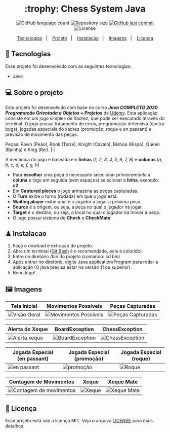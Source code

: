 <h1 align="center">
  :trophy: Chess System Java
</h1>

<p align="center">
  <img alt="GitHub language count" src="https://img.shields.io/github/languages/count/GuilhermeManzano/chess-system-java">

  <img alt="Repository size" src="https://img.shields.io/github/repo-size/GenilsonCruzz/chess-system-java.">

  <a href="https://github.com/GenilsonCruzz/chess-system-java./main">
    <img alt="GitHub last commit" src="https://img.shields.io/github/last-commit/GenilsonCruzz/chess-system-java.">
  </a>

 <img alt="License" src="https://img.shields.io/github/license/GenilsonCruzz/chess-system-java.">
</p>
 

<p align="center">
  <a href="#-tecnologias">Tecnologias</a>&nbsp;&nbsp;&nbsp;|&nbsp;&nbsp;&nbsp;
  <a href="#-projeto">Projeto</a>&nbsp;&nbsp;&nbsp;|&nbsp;&nbsp;&nbsp;
  <a href="#%EF%B8%8F-instalacao">Instalação</a>&nbsp;&nbsp;&nbsp;|&nbsp;&nbsp;&nbsp;
  <a href="#%EF%B8%8F-imagens">Imagens</a>&nbsp;&nbsp;&nbsp;|&nbsp;&nbsp;&nbsp;
  <a href="#-licença">Licença</a>
</p>

## 🤖 Tecnologias 

Esse projeto foi desenvolvido com as seguintes tecnologias:

- Java

## 💻 Sobre o projeto
  Este projeto foi desenvolvido com base no curso  *__Java COMPLETO 2020 Programação Orientada a Objetos + Projetos__* da [Udemy](https://www.udemy.com/course/java-curso-completo/). Esta aplicação consiste em um jogo simples de Xadrez, que pode ser executado através do terminal. O jogo possui tratamento de erros, programação defensiva (contra bugs), jogadas especiais do xadrez (promoção, roque e en passant) e previsão de movimento das peças.
  
Peças: Pawn (Peão), Rook (Torre), Knight (Cavalo), Bishop (Bispo), Queen (Rainha) e King (Rei).
|-|

 A mecânica do jogo é baseada em **linhas** (_1, 2, 3, 4, 5, 6, 7, 8_) e **colunas** (_a, b, c, d, e, f, g, h_)
- Para **escolher** uma peça é necessário selecionar _primeiramente_ a **coluna** e logo em seguida (sem espaços) selecionar a **linha**, exemplo: **c2**
- Em **Captured pieces** o jogo armazena as peças capturadas.
- O **Turn** exibe o turno (rodada) em que o jogo está.
- **Waiting player** exibe qual é o jogador a jogar a próxima peça.
- **Source** é a origem, ou seja, a peça no qual o jogador irá jogar.
- **Target** é o destino, ou seja, o local no qual o jogador irá mover a peça.
- O jogo possui sistema de **Check** e **CheckMate**
  
## ♟ Instalacao

1. Faça o dowload e extração do projeto. 
2. Abra um terminal ([Git Bash](https://git-scm.com/book/pt-pt/v2/Appendix-A%3A-Git-em-Outros-Ambientes-Git-in-Bash) é o recomendado, pois é colorido)
3. Entre no diretório /bin do projeto (comando: cd bin)
4. Após entrar no diretório, digite Java application/Program para rodar a aplicação (O java precisa estar na versão 11 ou superior).
5. Bom Jogo!

## 🖼️ Imagens

| Tela Inicial   | Movimentos Possíveis | Peças Capturadas | 
|---|---|---|
| ![Visão Geral](https://user-images.githubusercontent.com/106387209/181012735-9bcb5390-b02a-4a6a-a99b-262e41200708.png) | ![Movimentos Possíveis](https://user-images.githubusercontent.com/106387209/181270393-e425a221-9f45-4dc2-af6e-b068e746e8d4.png)  | ![Peças Capturadas](https://user-images.githubusercontent.com/106387209/181270389-dff68d43-00bb-4a85-85ce-133224e1503e.png)  | 

| Alerta de Xeque   | BoardException | ChessException | 
|---|---|---|
| ![Alerta xeque](https://user-images.githubusercontent.com/106387209/181270409-daa01130-a0ae-4312-8e1c-1eda907284a4.png)  | ![BoardException](https://user-images.githubusercontent.com/106387209/181270405-a0bf9515-3f46-4fc8-8a21-d2f599b5a2ab.png)  | ![ChessException](https://user-images.githubusercontent.com/106387209/181270402-705b8d63-128b-4983-9010-697857fd26d9.png)  | 

| Jogada Especial (en passant)  | Jogada Especial (promoção) | Jogada Especial (roque) | 
|---|---|---|
| ![en passant](https://user-images.githubusercontent.com/106387209/181270397-806dfb49-7aae-4563-87a6-c4ca6e8ac095.png)  | ![promoção](https://user-images.githubusercontent.com/106387209/181270386-c2b64508-4a3e-46ae-b2cd-e32ac86dc5d7.png)  | ![Roque](https://user-images.githubusercontent.com/106387209/181270379-98e190be-aeaa-4c63-9c65-372017d7ffb7.png)  | 

| Contagem de Movimentos  | Xeque | Xeque Mate | 
|---|---|---|
| ![Contagem de movimentos](https://user-images.githubusercontent.com/106387209/181270399-d34b513e-9b8f-4e06-b214-925dddb348be.png)  | ![Xeque](https://user-images.githubusercontent.com/106387209/181270363-d4729cae-4a06-4760-8bb6-07290b816205.png)  | ![Xeque Mate](https://user-images.githubusercontent.com/106387209/181270374-02b44616-e711-4ba9-8d7a-1ec41450112a.png)  | 

## 📝 Licença

Esse projeto está sob a licença MIT. Veja o arquivo [LICENSE](LICENSE) para mais detalhes.
